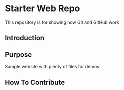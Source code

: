 # Starter Web Repo

This repository is for showing how Git and GitHub work
## Introduction 

## Purpose

Sample website with plenty of files for demos

## How To Contribute